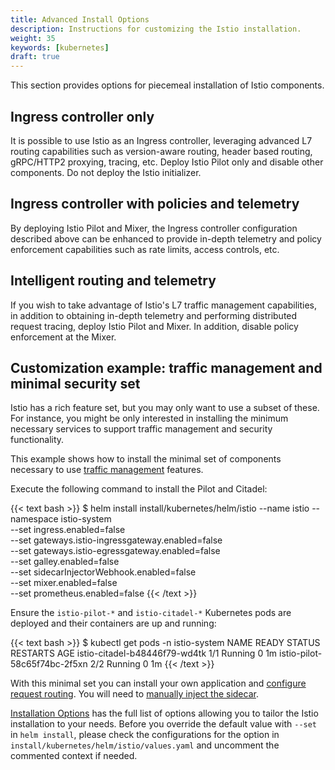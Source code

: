 ```yaml
---
title: Advanced Install Options
description: Instructions for customizing the Istio installation.
weight: 35
keywords: [kubernetes]
draft: true
---
```


This section provides options for piecemeal installation of Istio
components.

## Ingress controller only

It is possible to use Istio as an Ingress controller, leveraging advanced
L7 routing capabilities such as version-aware routing, header based
routing, gRPC/HTTP2 proxying, tracing, etc. Deploy Istio Pilot only and
disable other components. Do not deploy the Istio initializer.

## Ingress controller with policies and telemetry

By deploying Istio Pilot and Mixer, the Ingress controller configuration
described above can be enhanced to provide in-depth telemetry and policy
enforcement capabilities such as rate limits, access controls, etc.

## Intelligent routing and telemetry

If you wish to take advantage of Istio's L7 traffic management
capabilities, in addition to obtaining in-depth telemetry and performing
distributed request tracing, deploy Istio Pilot and Mixer. In addition,
disable policy enforcement at the Mixer.

## Customization example: traffic management and minimal security set

Istio has a rich feature set, but you may only want to use a subset of these. For instance, you might be only interested in installing the minimum necessary services to support traffic management and security functionality.

This example shows how to install the minimal set of components necessary to use [traffic management](/docs/tasks/traffic-management/) features.

Execute the following command to install the Pilot and Citadel:

{{< text bash >}}
$ helm install install/kubernetes/helm/istio --name istio --namespace istio-system \
  --set ingress.enabled=false \
  --set gateways.istio-ingressgateway.enabled=false \
  --set gateways.istio-egressgateway.enabled=false \
  --set galley.enabled=false \
  --set sidecarInjectorWebhook.enabled=false \
  --set mixer.enabled=false \
  --set prometheus.enabled=false
{{< /text >}}

Ensure the `istio-pilot-*` and `istio-citadel-*` Kubernetes pods are deployed and their containers are up and running:

{{< text bash >}}
$ kubectl get pods -n istio-system
NAME                                     READY     STATUS    RESTARTS   AGE
istio-citadel-b48446f79-wd4tk            1/1       Running   0          1m
istio-pilot-58c65f74bc-2f5xn             2/2       Running   0          1m
{{< /text >}}

With this minimal set you can install your own application and [configure request routing](/docs/tasks/traffic-management/request-routing/). You will need to [manually inject the sidecar](/docs/setup/kubernetes/additional-setup/sidecar-injection/#manual-sidecar-injection).

[Installation Options](/docs/reference/config/installation-options/) has the full list of options allowing you to tailor the Istio installation to your needs. Before you override the default value with `--set` in `helm install`, please check the configurations for the option in `install/kubernetes/helm/istio/values.yaml` and uncomment the commented context if needed.
